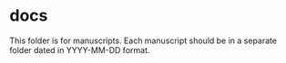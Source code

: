 docs
========
This folder is for manuscripts. Each manuscript should be in a separate folder dated
in YYYY-MM-DD format.